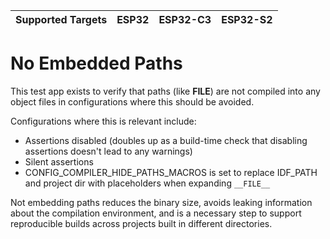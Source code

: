 | Supported Targets | ESP32 | ESP32-C3 | ESP32-S2 |
| ----------------- | ----- | -------- | -------- |

# No Embedded Paths

This test app exists to verify that paths (like __FILE__) are not compiled into
any object files in configurations where this should be avoided.

Configurations where this is relevant include:

* Assertions disabled (doubles up as a build-time check that disabling assertions doesn't lead to any warnings)
* Silent assertions
* CONFIG_COMPILER_HIDE_PATHS_MACROS is set to replace IDF_PATH and project dir with placeholders when expanding `__FILE__`

Not embedding paths reduces the binary size, avoids leaking information about
the compilation environment, and is a necessary step to support reproducible
builds across projects built in different directories.
